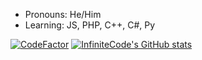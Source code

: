 - Pronouns: He/Him
- Learning: JS, PHP, C++, C#, Py

[![CodeFactor](https://www.codefactor.io/repository/github/infinitecod3/infinitecod3/badge)](https://www.codefactor.io/repository/github/infinitecod3/infinitecod3)
[![InfiniteCode's GitHub stats](https://github-readme-stats.vercel.app/api?username=InfiniteCod3)](https://github.com/anuraghazra/github-readme-stats)



